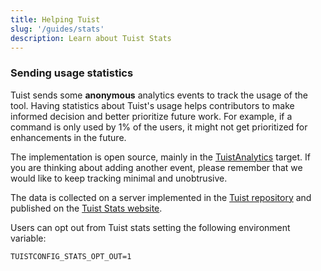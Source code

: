 ```yaml
---
title: Helping Tuist
slug: '/guides/stats'
description: Learn about Tuist Stats
---
```


### Sending usage statistics

Tuist sends some **anonymous** analytics events to track the usage of the tool.
Having statistics about Tuist's usage helps contributors to make informed decision and better prioritize future work.
For example, if a command is only used by 1% of the users, it might not get prioritized for enhancements in the future.

The implementation is open source, mainly in the [TuistAnalytics](https://github.com/tuist/tuist/tree/main/Sources/TuistAnalytics) target.
If you are thinking about adding another event, please remember that we would like to keep tracking minimal and unobtrusive.

The data is collected on a server implemented in the [Tuist repository](https://github.com/tuist/stats) and published on the
[Tuist Stats website](https://stats.tuist.io/).

Users can opt out from Tuist stats setting the following environment variable:

```
TUISTCONFIG_STATS_OPT_OUT=1
```
